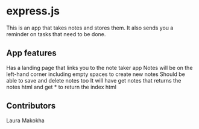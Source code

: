 # express.js
This is an app that takes notes and stores them. It also sends you a reminder on tasks that need to be done.
## App features

Has a landing page that links you to the note taker app
Notes will be on the left-hand corner including empty spaces to create new notes
Should be able to save and delete notes too
It will have get notes that returns the notes html and get * to return the index html

## Contributors
Laura Makokha 